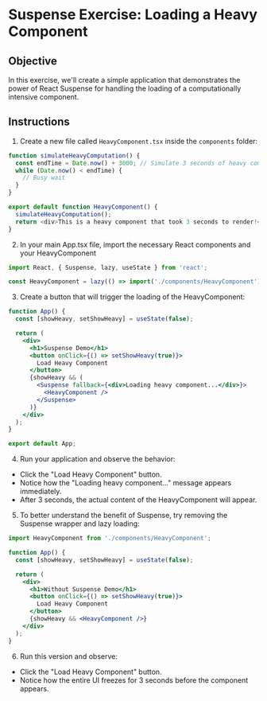 # Suspense Exercise: Loading a Heavy Component

## Objective

In this exercise, we'll create a simple application that demonstrates the power of React Suspense for handling the loading of a computationally intensive component.

## Instructions

1. Create a new file called `HeavyComponent.tsx` inside the `components` folder:

```typescript
function simulateHeavyComputation() {
  const endTime = Date.now() + 3000; // Simulate 3 seconds of heavy computation
  while (Date.now() < endTime) {
    // Busy wait
  }
}

export default function HeavyComponent() {
  simulateHeavyComputation();
  return <div>This is a heavy component that took 3 seconds to render!</div>;
}

```
2. In your main App.tsx file, import the necessary React components and your HeavyComponent

```typescript
import React, { Suspense, lazy, useState } from 'react';

const HeavyComponent = lazy(() => import('./components/HeavyComponent'));

```
3. Create a button that will trigger the loading of the HeavyComponent:

```jsx
function App() {
  const [showHeavy, setShowHeavy] = useState(false);

  return (
    <div>
      <h1>Suspense Demo</h1>
      <button onClick={() => setShowHeavy(true)}>
        Load Heavy Component
      </button>
      {showHeavy && (
        <Suspense fallback={<div>Loading heavy component...</div>}>
          <HeavyComponent />
        </Suspense>
      )}
    </div>
  );
}

export default App;
```

4. Run your application and observe the behavior:
- Click the "Load Heavy Component" button.
- Notice how the "Loading heavy component..." message appears immediately.
- After 3 seconds, the actual content of the HeavyComponent will appear.

5. To better understand the benefit of Suspense, try removing the Suspense wrapper and lazy loading:


```jsx
import HeavyComponent from './components/HeavyComponent';

function App() {
  const [showHeavy, setShowHeavy] = useState(false);

  return (
    <div>
      <h1>Without Suspense Demo</h1>
      <button onClick={() => setShowHeavy(true)}>
        Load Heavy Component
      </button>
      {showHeavy && <HeavyComponent />}
    </div>
  );
}
```

6. Run this version and observe:

- Click the "Load Heavy Component" button.
- Notice how the entire UI freezes for 3 seconds before the component appears.